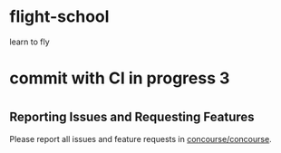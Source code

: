 # flight-school
learn to fly
# commit with CI in progress 3
#
## Reporting Issues and Requesting Features

Please report all issues and feature requests in [concourse/concourse](https://github.com/concourse/concourse/issues).
